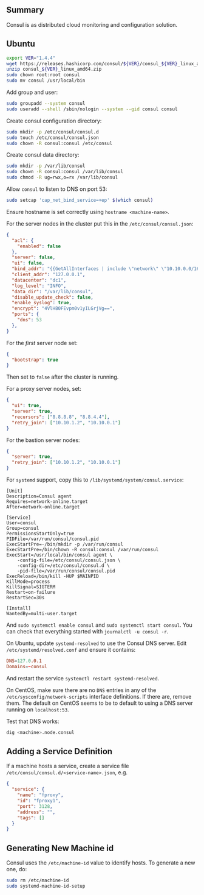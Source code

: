 ## Summary

Consul is as distributed cloud monitoring and configuration solution.
## Ubuntu

```bash
export VER="1.4.4"
wget https://releases.hashicorp.com/consul/${VER}/consul_${VER}_linux_amd64.zip
unzip consul_${VER}_linux_amd64.zip
sudo chown root:root consul
sudo mv consul /usr/local/bin
```

Add group and user:

```bash
sudo groupadd --system consul
sudo useradd --shell /sbin/nologin --system --gid consul consul
```

Create consul configuration directory:

```bash
sudo mkdir -p /etc/consul/consul.d
sudo touch /etc/consul/consul.json
sudo chown -R consul:consul /etc/consul
```

Create consul data directory:

```bash
sudo mkdir -p /var/lib/consul
sudo chown -R consul:consul /var/lib/consul
sudo chmod -R ug=rwx,o=rx /var/lib/consul
```

Allow `consul` to listen to DNS on port 53:

```bash
sudo setcap 'cap_net_bind_service=+ep' $(which consul)
```

Ensure hostname is set correctly using `hostname <machine-name>`.

For the server nodes in the cluster put this in the `/etc/consul/consul.json`:

```json
{
  "acl": {
    "enabled": false
  },
  "server": false,
  "ui": false,
  "bind_addr": "{{GetAllInterfaces | include \"network\" \"10.10.0.0/16\" | attr \"address\"}}",
  "client_addr": "127.0.0.1",
  "datacenter": "dc1",
  "log_level": "INFO",
  "data_dir": "/var/lib/consul",
  "disable_update_check": false,
  "enable_syslog": true,
  "encrypt": "4VlHB0FEvpm0v1yILGrjVg==",
  "ports": {
    "dns": 53
  },
}
```

For the _first_ server node set:

```json
{
  "bootstrap": true
}
```

Then set to `false` after the cluster is running.

For a proxy server nodes, set:

```json
{
  "ui": true,
  "server": true,
  "recursors": ["8.8.8.8", "8.8.4.4"],
  "retry_join": ["10.10.1.2", "10.10.0.1"]
}
```

For the bastion server nodes:

```json
{
  "server": true,
  "retry_join": ["10.10.1.2", "10.10.0.1"]
}
```

For `systemd` support, copy this to `/lib/systemd/system/consul.service`:

```service
[Unit]
Description=Consul agent
Requires=network-online.target
After=network-online.target

[Service]
User=consul
Group=consul
PermissionsStartOnly=true
PIDFile=/var/run/consul/consul.pid
ExecStartPre=-/bin/mkdir -p /var/run/consul
ExecStartPre=/bin/chown -R consul:consul /var/run/consul
ExecStart=/usr/local/bin/consul agent \
    -config-file=/etc/consul/consul.json \
    -config-dir=/etc/consul/consul.d \
    -pid-file=/var/run/consul/consul.pid
ExecReload=/bin/kill -HUP $MAINPID
KillMode=process
KillSignal=SIGTERM
Restart=on-failure
RestartSec=30s

[Install]
WantedBy=multi-user.target
```

And `sudo systemctl enable consul` and `sudo systemctl start consul`. You can check that everything started with `journalctl -u consul -r`.

On Ubuntu, update `systemd-resolved` to use the Consul DNS server. Edit `/etc/systemd/resolved.conf` and ensure it contains:

```conf
DNS=127.0.0.1
Domains=~consul
```

And restart the service `systemctl restart systemd-resolved`.

On CentOS, make sure there are no `DNS` entries in any of the `/etc/sysconfig/network-scripts` interface definitions.  If there are, remove them.  The default on CentOS seems to be to default to using a DNS server running on `localhost:53`.

Test that DNS works:

```sh
dig <machine>.node.consul
```

## Adding a Service Definition

If a machine hosts a service, create a service file `/etc/consul/consul.d/<service-name>.json`, e.g.

```json
{
  "service": {
    "name": "fproxy",
    "id": "fproxy1",
    "port": 3128,
    "address": "",
    "tags": []
  }
}
```

## Generating New Machine id

Consul uses the `/etc/machine-id` value to identify hosts.  To generate a new one, do:

```sh
sudo rm /etc/machine-id
sudo systemd-machine-id-setup
```

